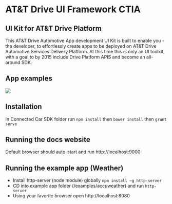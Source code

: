 # AT&T Drive UI Framework CTIA

## UI Kit for AT&T Drive Platform
This AT&T Drive Automotive App development UI Kit is built to enable you -the developer, to effortlessly create apps to be deployed on AT&T Drive Automotive Services Delivery Platform.
At this time this is only an UI toolkit, with a goal to by 2015 include Drive Platform APIS and become an all-around SDK.

## App examples
<img src="https://github.com/dmustafic/AT-T-Drive-UI-Framework-CTIA/blob/master/Connected%20Car%20SDK/app/images/att-drive-apps-onesheet.png">

## Installation
In Connected Car SDK folder run `npm install`
then `bower install`
then `grunt serve`

## Running the docs website
Default browser should auto-start and run http://localhost:9000

## Running the example app (Weather)
- Install http-server (node module) globally `npm install –g http-server`
- CD into example app folder (/examples/accuweather) and run `http-server`
- Using your favorite browser open http://localhost:8080
